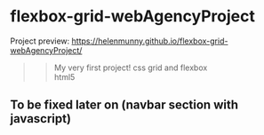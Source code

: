 # flexbox-grid-webAgencyProject

Project preview: https://helenmunny.github.io/flexbox-grid-webAgencyProject/

>>My very first project!
>>  css grid and flexbox <br> 
>> html5

## To be fixed later on (navbar section with javascript)
